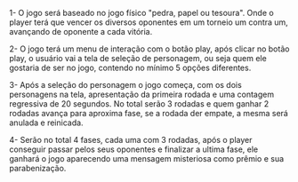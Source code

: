 1- O jogo será baseado no jogo físico "pedra, papel ou tesoura". Onde o player terá que vencer os diversos oponentes em um torneio um contra um, avançando de oponente a cada vitória.

2- O jogo terá um menu de interação com o botão play, após clicar no  botão play, o usuário vai a tela de seleção de personagem, ou seja quem ele gostaria de ser no jogo, contendo no mínimo 5 opções diferentes.

3- Após a seleção do personagem o jogo começa, com os dois personagens na tela, apresentação da primeira rodada e uma contagem regressiva de 20 segundos. No total serão 3 rodadas e quem ganhar 2 rodadas avança para aproxima fase, se a rodada der empate, a mesma será anulada e reinicada.

4- Serão no total 4 fases, cada uma com 3 rodadas, após o player conseguir passar pelos seus oponentes e finalizar a ultima fase, ele ganhará o jogo aparecendo uma mensagem misteriosa como prêmio e sua parabenização.
